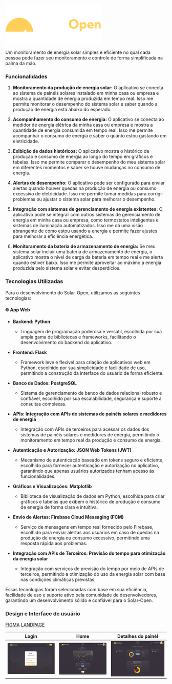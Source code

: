 ![Logo](logo.png)

Um monitoramento de energia solar simples e eficiente no qual cada pessoa pode fazer seu monitoramento e controle de forma simplificada na palma da mão.

### Funcionalidades

1. **Monitoramento da produção de energia solar:** O aplicativo se conecta ao sistema de painéis solares instalado em minha casa ou empresa e mostra a quantidade de energia produzida em tempo real. Isso me permite monitorar o desempenho do sistema solar e saber quando a produção de energia está abaixo do esperado.

2. **Acompanhamento do consumo de energia:** O aplicativo se conecta ao medidor de energia elétrica da minha casa ou empresa e mostra a quantidade de energia consumida em tempo real. Isso me permite acompanhar o consumo de energia e saber o quanto estou gastando em eletricidade.

3. **Exibição de dados históricos:** O aplicativo mostra o histórico de produção e consumo de energia ao longo do tempo em gráficos e tabelas. Isso me permite comparar o desempenho do meu sistema solar em diferentes momentos e saber se houve mudanças no consumo de energia.

4. **Alertas de desempenho:** O aplicativo pode ser configurado para enviar alertas quando houver quedas na produção de energia ou consumo excessivo de eletricidade. Isso me permite tomar medidas para corrigir problemas ou ajustar o sistema solar para melhorar o desempenho.

5. **Integração com sistemas de gerenciamento de energia existentes:** O aplicativo pode se integrar com outros sistemas de gerenciamento de energia em minha casa ou empresa, como termostatos inteligentes e sistemas de iluminação automatizados. Isso me dá uma visão abrangente de como estou usando a energia e permite fazer ajustes para melhorar a eficiência energética.

6. **Monitoramento da bateria de armazenamento de energia:** Se meu sistema solar incluir uma bateria de armazenamento de energia, o aplicativo mostra o nível de carga da bateria em tempo real e me alerta quando estiver baixo. Isso me permite aproveitar ao máximo a energia produzida pelo sistema solar e evitar desperdícios.

### Tecnologias Utilizadas

Para o desenvolvimento do Solar-Open, utilizamos as seguintes tecnologias:

#### 🌐 App Web
- **Backend: Python**
    - Linguagem de programação poderosa e versátil, escolhida por sua ampla gama de bibliotecas e frameworks, facilitando o desenvolvimento do backend do aplicativo.

- **Frontend: Flask**
    - Framework leve e flexível para criação de aplicativos web em Python, escolhido por sua simplicidade e facilidade de uso, permitindo a construção da interface do usuário de forma eficiente.

- **Banco de Dados: PostgreSQL**
    - Sistema de gerenciamento de banco de dados relacional robusto e confiável, escolhido por sua escalabilidade, segurança e suporte a consultas complexas.

- **APIs: Integração com APIs de sistemas de painéis solares e medidores de energia**
    - Integração com APIs de terceiros para acessar os dados dos sistemas de painéis solares e medidores de energia, permitindo o monitoramento em tempo real da produção e consumo de energia.

- **Autenticação e Autorização: JSON Web Tokens (JWT)**
    - Mecanismo de autenticação baseado em tokens seguro e eficiente, escolhido para fornecer autenticação e autorização no aplicativo, garantindo que apenas usuários autorizados tenham acesso às funcionalidades.

- **Gráficos e Visualizações: Matplotlib**
    - Biblioteca de visualização de dados em Python, escolhida para criar gráficos e tabelas que exibem o histórico de produção e consumo de energia de forma clara e intuitiva.

- **Envio de Alertas: Firebase Cloud Messaging (FCM)**
    - Serviço de mensagens em tempo real fornecido pelo Firebase, escolhido para enviar alertas aos usuários em caso de quedas na produção de energia ou consumo excessivo, permitindo uma resposta rápida aos problemas.

- **Integração com APIs de Terceiros: Previsão do tempo para otimização da energia solar**
    - Integração com serviços de previsão do tempo por meio de APIs de terceiros, permitindo a otimização do uso da energia solar com base nas condições climáticas previstas.

Essas tecnologias foram selecionadas com base em sua eficiência, facilidade de uso e suporte ativo pela comunidade de desenvolvedores, garantindo um desenvolvimento sólido e confiável para o Solar-Open.

### Design e Interface de usuário

[FIGMA](https://www.figma.com/file/KkfqRYg4qZbWhJrMlsQsxz/SolarOpenApp?type=design&node-id=0%3A1&t=9kGWvlB0hZiTA41J-1)
[LANDPAGE](https://github.com/ferrariz1n/Solar-Open/tree/main/landpage-solaropen)

| Login                                      | Home                                      | Detalhes do painél                                      |
| ------------------------------------------- | ------------------------------------------- | ------------------------------------------- |
| ![Foto 1](foto1.png) | ![Foto 2](foto2.png) | ![Foto 3](foto3.png) |

